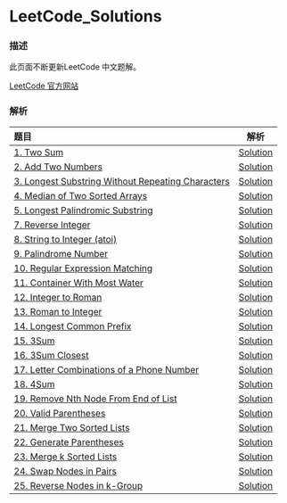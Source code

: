 # LeetCode_Solutions

### 描述

此页面不断更新LeetCode 中文题解。

[LeetCode 官方网站](https://leetcode.com/)

### 解析

| 题目                                       |                    解析                    |
| :--------------------------------------- | :--------------------------------------: |
| [1. Two Sum](https://leetcode.com/problems/two-sum) | [Solution](/Algorithms/1.%20Two%20Sum.md) |
| [2. Add Two Numbers](https://leetcode.com/problems/add-two-numbers) | [Solution](/Algorithms/2.%20Add%20Two%20Numbers.md) |
| [3. Longest Substring Without Repeating Characters](https://leetcode.com/problems/longest-substring-without-repeating-characters) | [Solution](/Algorithms/3.%20Longest%20Substring%20Without%20Repeating%20Characters.md) |
| [4. Median of Two Sorted Arrays](https://leetcode.com/problems/median-of-two-sorted-arrays) | [Solution](/Algorithms/4.%20Median%20of%20Two%20Sorted%20Arrays.md) |
| [5. Longest Palindromic Substring](https://leetcode.com/problems/longest-palindromic-substring) | [Solution](/Algorithms/5.%20Longest%20Palindromic%20Substring.md) |
| [7. Reverse Integer](https://leetcode.com/problems/reverse-integer) | [Solution](/Algorithms/7.%20Reverse%20Integer.md) |
| [8. String to Integer (atoi)](https://leetcode.com/problems/string-to-integer-atoi) | [Solution](/Algorithms/8.%20String%20to%20Integer%20(atoi).md) |
| [9. Palindrome Number](https://leetcode.com/problems/palindrome-number) | [Solution](/Algorithms/9.%20Palindrome%20Number.md) |
| [10. Regular Expression Matching](https://leetcode.com/problems/regular-expression-matching) | [Solution](/Algorithms/10.%20Regular%20Expression%20Matching.md) |
| [11. Container With Most Water](https://leetcode.com/problems/container-with-most-water) | [Solution](/Algorithms/11.%20Container%20With%20Most%20Water.md) |
| [12. Integer to Roman](https://leetcode.com/problems/integer-to-roman) | [Solution](/Algorithms/12.%20Integer%20to%20Roman.md) |
| [13. Roman to Integer](https://leetcode.com/problems/roman-to-integer) | [Solution](/Algorithms/13.%20Roman%20to%20Integer.md) |
| [14. Longest Common Prefix](https://leetcode.com/problems/longest-common-prefix) | [Solution](/Algorithms/14.%20Longest%20Common%20Prefix.md) |
| [15. 3Sum](https://leetcode.com/problems/3sum) |  [Solution](/Algorithms/15.%203Sum.md)   |
| [16. 3Sum Closest](https://leetcode.com/problems/3sum-closest) | [Solution](/Algorithms/16.%203Sum%20Closest.md) |
| [17. Letter Combinations of a Phone Number](https://leetcode.com/problems/letter-combinations-of-a-phone-number) | [Solution](/Algorithms/17.%20Letter%20Combinations%20of%20a%20Phone%20Number.md) |
| [18. 4Sum](https://leetcode.com/problems/4sum/) |  [Solution](/Algorithms/18.%204Sum.md)   |
| [19. Remove Nth Node From End of List](https://leetcode.com/problems/remove-nth-node-from-end-of-list/) | [Solution](/Algorithms/19.%20Remove%20Nth%20Node%20From%20End%20of%20List.md) |
| [20. Valid Parentheses](https://leetcode.com/problems/valid-parentheses) | [Solution](/Algorithms/20.%20Valid%20Parentheses.md) |
| [21. Merge Two Sorted Lists](https://leetcode.com/problems/merge-two-sorted-lists) | [Solution](/Algorithms/21.%20Merge%20Two%20Sorted%20Lists.md) |
| [22. Generate Parentheses](https://leetcode.com/problems/generate-parentheses) | [Solution](/Algorithms/22.%20Generate%20Parentheses.md) |
| [23. Merge k Sorted Lists](https://leetcode.com/problems/merge-k-sorted-lists) | [Solution](/Algorithms/23.%20Merge%20k%20Sorted%20Lists.md) |
| [24. Swap Nodes in Pairs](https://leetcode.com/problems/swap-nodes-in-pairs) | [Solution](/Algorithms/24.%20Swap%20Nodes%20in%20Pairs.md) |
| [25. Reverse Nodes in k-Group](https://leetcode.com/problems/reverse-nodes-in-k-group) | [Solution](/Algorithms/25.%20Reverse%20Nodes%20in%20k-Group.md) |

